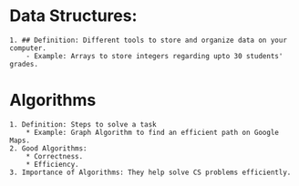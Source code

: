# Data Structures:
    1. ## Definition: Different tools to store and organize data on your computer.
        - Example: Arrays to store integers regarding upto 30 students' grades.
        
# Algorithms
    1. Definition: Steps to solve a task
        * Example: Graph Algorithm to find an efficient path on Google Maps.
    2. Good Algorithms:
        * Correctness.
        * Efficiency.
    3. Importance of Algorithms: They help solve CS problems efficiently.
                                                                                
